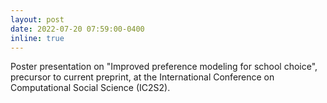 ```yaml
---
layout: post
date: 2022-07-20 07:59:00-0400
inline: true
---
```


Poster presentation on "Improved preference modeling for school choice", precursor to current preprint, at the International Conference on Computational Social Science (IC2S2).
